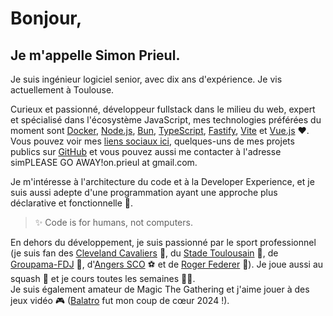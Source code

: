 # Bonjour,

## Je m'appelle Simon Prieul.

Je suis ingénieur logiciel senior, avec dix ans d'expérience.
Je vis actuellement à Toulouse.

Curieux et passionné, développeur fullstack dans le milieu du web, expert et spécialisé dans l'écosystème JavaScript, 
mes technologies préférées du moment sont [Docker](https://www.docker.com), [Node.js](https://nodejs.org), [Bun](https://bun.sh), [TypeScript](https://www.typescriptlang.org), [Fastify](https://fastify.dev), [Vite](https://vitejs.dev) et [Vue.js](https://vuejs.org) ❤️. \
Vous pouvez voir mes [liens sociaux ici](https://links.prieul.fr), quelques-uns de mes projets publics sur [GitHub](https://github.com/Prieul-Simon) et vous pouvez aussi me contacter à l'adresse <span class="contact">sim<!-- sdfjsdhfkjypcs --><span class="block-spam" aria-hidden="true">PLEASE&nbsp;GO&nbsp;AWAY!</span>on.prieul&nbsp;a<!-- sdfjsdhfkjypcs -->t&nbsp;gm<!-- sdfjsdhfkjypcs -->ail.com</span>.

Je m'intéresse à l'architecture du code et à la Developer Experience, et je suis aussi adepte d'une programmation ayant une approche plus déclarative et fonctionnelle 🚀.
> ✨ Code is for humans, not computers.

En dehors du développement, je suis passionné par le sport professionnel (je suis fan des [Cleveland Cavaliers](https://www.nba.com/cavaliers) 🏀, du [Stade Toulousain](https://www.stadetoulousain.fr) 🏉, de [Groupama-FDJ](https://www.equipecycliste-groupama-fdj.fr) 🚴, d'[Angers SCO](https://angers-sco.fr) ⚽ et de [Roger Federer](https://www.youtube.com/watch?v=B0HbctxYnvU) 🎾). Je joue aussi au squash 🥍 et je cours toutes les semaines 🏃‍♂️. \
Je suis également amateur de Magic The Gathering et j'aime jouer à des jeux vidéo 🎮 (<a href="https://playbalatro.com" target="_blank">Balatro</a> fut mon coup de cœur 2024&nbsp;!).
